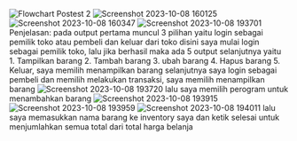 ![Flowchart Postest 2](https://github.com/RiendraRamadhan/Postest_2/assets/144771979/38c3310b-80f3-4c72-bd36-b21432d5b50e)
![Screenshot 2023-10-08 160125](https://github.com/RiendraRamadhan/Postest_2/assets/144771979/4e859c4f-8c82-4187-b3ab-0e69079a482e)
![Screenshot 2023-10-08 160347](https://github.com/RiendraRamadhan/Postest_2/assets/144771979/1a0e81c9-f8c2-43bc-b44e-dab3164d1325)
![Screenshot 2023-10-08 193701](https://github.com/RiendraRamadhan/Postest_2/assets/144771979/c70e841c-6bce-4836-850c-92d3a579edf5)
Penjelasan: pada output pertama muncul 3 pilihan yaitu login sebagai pemilik toko atau pembeli dan keluar dari toko
disini saya mulai login sebagai pemilik toko, lalu jika berhasil maka ada 5 output selanjutnya yaitu 1. Tampilkan barang 2. Tambah barang 3. ubah barang 4. Hapus barang 5. Keluar, saya memilih menampilkan barang
selanjutnya saya login sebagai pembeli dan memilih melakukan transaksi, saya memilih menampilkan barang
![Screenshot 2023-10-08 193720](https://github.com/RiendraRamadhan/Postest_2/assets/144771979/9ed0434a-3f9c-4e62-bdef-06b86a8457c2)
lalu saya memilih perogram untuk menambahkan barang
![Screenshot 2023-10-08 193915](https://github.com/RiendraRamadhan/Postest_2/assets/144771979/34751fcb-c32a-47a1-beb8-6f285c0309b8)
![Screenshot 2023-10-08 193959](https://github.com/RiendraRamadhan/Postest_2/assets/144771979/bcf1601c-0a50-4a85-a44c-969ec84c6059)
![Screenshot 2023-10-08 194011](https://github.com/RiendraRamadhan/Postest_2/assets/144771979/d5e4f83c-49f1-46bf-9685-b973a7c10b74)
lalu saya memasukkan nama barang ke inventory saya dan ketik selesai untuk menjumlahkan semua total dari total harga belanja
